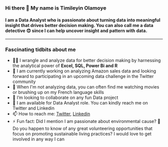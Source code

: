 ### Hi there 👋 My name is Timileyin Olamoye

#### I am a Data Analyst who is passionate about turning data into meaningful insight that drives better decision making. You can also call me a data detective 😊 since I can help uncover insight and pattern with data. 
---
### Fascinating tidbits about me
- 🤸‍♀️ I wrangle and analyze data for better decision making by harnessing the analytical power of **Excel, SQL, Power Bi and R**
- 🔭 I am currently working on analyzing Amazon sales data and looking forward to participating in an upcoming data challenge in the Twitter community 
- 🥰 When I'm not analyzing data, you can often find me watching movies or brushing up on my French language skills
- 👯 I’m looking to collaborate on any fun Data project
- 💞️ I am available for Data Analyst role. You can kindly reach me on Twitter and Linkedin
- 📫 How to reach me: [Twitter](https://twitter.com/tolamoye), [Linkedin](https://www.linkedin.com/in/timileyinolamoye/)
- ⚡ Fun fact: Did I mention I am passionate about environmental cause? 🤭 Do you happen to know of any great volunteering opportunities that focus on promoting sustainable living practices? I would love to get involved in any way I can
<!--
**tolamoye/tolamoye** is a ✨ _special_ ✨ repository because its `README.md` (this file) appears on your GitHub profile.

Here are some ideas to get you started:

- 🔭 I’m currently working on ...
- 🌱 I’m currently learning ...
- 👯 I’m looking to collaborate on ...
- 🤔 I’m looking for help with ...
- 💬 Ask me about ...
- 📫 How to reach me: ...
- 😄 Pronouns: ...
- ⚡ Fun fact: ...
-->
